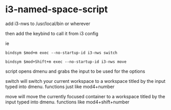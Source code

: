 # i3-named-space-script
add i3-nws to /usr/local/bin or wherever

then add the keybind to call it from i3 config

ie

`bindsym $mod+m exec --no-startup-id i3-nws switch`

`bindsym $mod+Shift+m exec --no-startup-id i3-nws move`

script opens dmenu and grabs the input to be used for the options

switch will switch your current workspace to a workspace titled by the input typed into dmenu. functions just like mod4+number

move will move the currently focused container to a workspace titled by the input typed into dmenu. functions like mod4+shift+number
